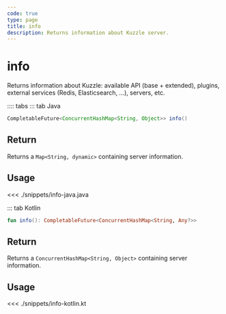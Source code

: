 ```yaml
---
code: true
type: page
title: info
description: Returns information about Kuzzle server.
---
```


# info

Returns information about Kuzzle: available API (base + extended), plugins, external services (Redis, Elasticsearch, ...), servers, etc.

:::: tabs
::: tab Java

```java
CompletableFuture<ConcurrentHashMap<String, Object>> info()
```

## Return

Returns a `Map<String, dynamic>` containing server information.

## Usage

<<< ./snippets/info-java.java

::: tab Kotlin

```kotlin
fun info(): CompletableFuture<ConcurrentHashMap<String, Any?>>
```

## Return

Returns a `ConcurrentHashMap<String, Object>` containing server information.

## Usage

<<< ./snippets/info-kotlin.kt
